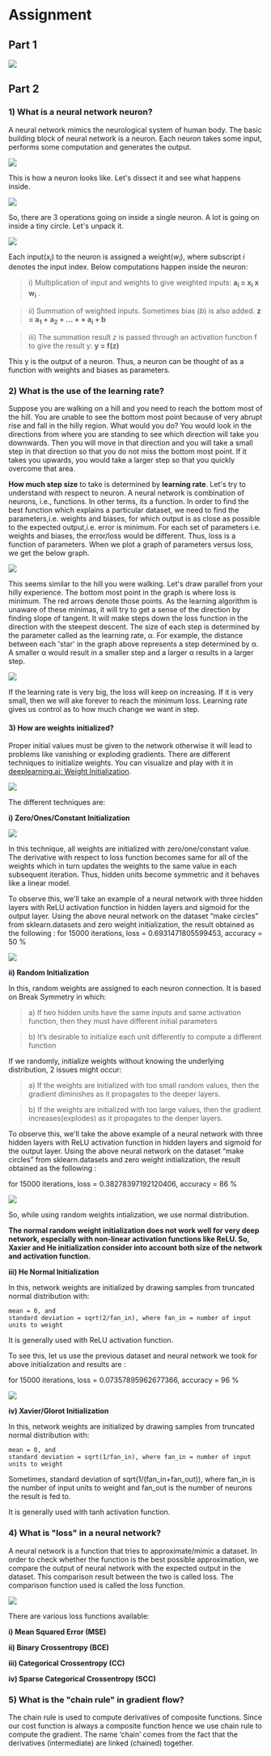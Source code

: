 # Assignment

## Part 1

![](https://raw.githubusercontent.com/garima-mahato/END2/main/Session1-Background_And_Very_Basics/assets/assignment_part1.PNG)

## Part 2

### 1) What is a neural network neuron?

A neural network mimics the neurological system of human body. The basic building block of neural network is a neuron. Each neuron takes some input, performs some computation and generates the output. 

![](https://raw.githubusercontent.com/garima-mahato/END2/main/Session1-Background_And_Very_Basics/assets/neuron3.jpg)

This is how a neuron looks like. Let's dissect it and see what happens inside.

![](https://raw.githubusercontent.com/garima-mahato/END2/main/Session1-Background_And_Very_Basics/assets/neuron4.png)

So, there are 3 operations going on inside a single neuron. A lot is going on inside a tiny circle. Let's unpack it.

![](https://raw.githubusercontent.com/garima-mahato/END2/main/Session1-Background_And_Very_Basics/assets/neuron2.PNG)

Each input(*x<sub>i</sub>*) to the neuron is assigned a weight(*w<sub>i</sub>*), where subscript *i* denotes the input index. Below computations happen inside the neuron:

> i) Multiplication of input and weights to give weighted inputs: **a<sub>i</sub> = x<sub>i</sub> x w<sub>i</sub>** . 

> ii) Summation of weighted inputs. Sometimes bias (*b*) is also added. **z = a<sub>1</sub> + a<sub>2</sub> + ... + + a<sub>i</sub> + b** 

> iii) The summation result *z* is passed through an activation function f to give the result y: **y = f(z)**

This y is the output of a neuron. Thus, a neuron can be thought of as a function with weights and biases as parameters.


### 2) What is the use of the learning rate?

Suppose you are walking on a hill and you need to reach the bottom most of the hill. You are unable to see the bottom most point because of very abrupt rise and fall in the hilly region. What would you do? You would look in the directions from where you are standing to see which direction will take you downwards. Then you will move in that direction and you will take a small step in that direction so that you do not miss the bottom most point. If it takes you upwards, you would take a larger step so that you quickly overcome that area.

**How much step size** to take is determined by **learning rate**. Let's try to understand with respect to neuron. A neural network is combination of neurons, i.e., functions. In other terms, its a function. In order to find the best function which explains a particular dataset, we need to find the parameters,i.e. weights and biases, for which output is as close as possible to the expected output,i.e. error is minimum. For each set of parameters i.e. weights and biases, the error/loss would be different. Thus, loss is a function of parameters. When we plot a graph of parameters versus loss, we get the below graph.

![](https://raw.githubusercontent.com/garima-mahato/END2/main/Session1-Background_And_Very_Basics/assets/lr2.png)

This seems similar to the hill you were walking. Let's draw parallel from your hilly experience. The bottom most point in the graph is where loss is minimum. The red arrows denote those points. As the learning algorithm is unaware of these minimas, it will try to get a sense of the direction by finding slope of tangent. It will make steps down the loss function in the direction with the steepest descent. The size of each step is determined by the parameter called as the learning rate, α. For example, the distance between each 'star' in the graph above represents a step determined by α. A smaller α would result in a smaller step and a larger α results in a larger step. 

![](https://raw.githubusercontent.com/garima-mahato/END2/main/Session1-Background_And_Very_Basics/assets/lr1.jpg)

If the learning rate is very big, the loss will keep on increasing. If it is very small, then we will ake forever to reach the minimum loss. Learning rate gives us control as to how much change we want in step.

#### 3) How are weights initialized?

Proper initial values must be given to the network otherwise it will lead to problems like vanishing or exploding gradients. There are different techniques to initialize weights. You can visualize and play with it in [deeplearning.ai: Weight Initialization](https://www.deeplearning.ai/ai-notes/initialization/). 

![](https://raw.githubusercontent.com/garima-mahato/END2/main/Session1-Background_And_Very_Basics/assets/wi1.gif)

The different techniques are:

**i) Zero/Ones/Constant Initialization**

![](https://raw.githubusercontent.com/garima-mahato/END2/main/Session1-Background_And_Very_Basics/assets/wi2.png)

In this technique, all weights are initialized with zero/one/constant value. The derivative with respect to loss function becomes same for all of the weights which in turn updates the weights to the same value in each subsequent iteration. Thus, hidden units become symmetric and it behaves like a linear model.

To observe this, we'll take an example of a neural network with three hidden layers with ReLU activation function in hidden layers and sigmoid for the output layer.
Using the above neural network on the dataset “make circles” from sklearn.datasets and zero weight initialization, the result obtained as the following :
for 15000 iterations, loss = 0.6931471805599453, accuracy = 50 %

![](https://raw.githubusercontent.com/garima-mahato/END2/main/Session1-Background_And_Very_Basics/assets/wi3.png)

**ii) Random Initialization**

In this, random weights are assigned to each neuron connection. It is based on Break Symmetry in which:

> a) If two hidden units have the same inputs and same activation function, then they must have different initial parameters

> b) It’s desirable to initialize each unit differently to compute a different function

If we randomly, initialize weights without knowing the underlying distribution, 2 issues might occur:

> a) If the weights are initialized with too small random values, then the gradient diminishes as it propagates to the deeper layers.

> b) If the weights are initialized with too large values, then the gradient increases(explodes) as it propagates to the deeper layers.

To observe this, we'll take the above example of a neural network with three hidden layers with ReLU activation function in hidden layers and sigmoid for the output layer.
Using the above neural network on the dataset “make circles” from sklearn.datasets and zero weight initialization, the result obtained as the following :

for 15000 iterations, loss = 0.38278397192120406, accuracy = 86 %

![](https://raw.githubusercontent.com/garima-mahato/END2/main/Session1-Background_And_Very_Basics/assets/wi4.png)

So, while using random weights intialization, we use normal distribution.

**The normal random weight initialization does not work well for very deep network, especially with non-linear activation functions like ReLU. So, Xaxier and He initialization consider into account both size of the network and activation function.**

**iii) He Normal Initialization**

In this, network weights are initialized by drawing samples from truncated normal distribution with:
```
mean = 0, and 
standard deviation = sqrt(2/fan_in), where fan_in = number of input units to weight
```

It is generally used with ReLU activation function.

To see this, let us use the previous dataset and neural network we took for above initialization and results are :

for 15000 iterations, loss = 0.07357895962677366, accuracy = 96 %

![](https://raw.githubusercontent.com/garima-mahato/END2/main/Session1-Background_And_Very_Basics/assets/wi5.png)


**iv) Xavier/Glorot Initialization**

In this, network weights are initialized by drawing samples from truncated normal distribution with:
```
mean = 0, and 
standard deviation = sqrt(1/fan_in), where fan_in = number of input units to weight
```

Sometimes, standard deviation of sqrt(1/(fan_in+fan_out)), where fan_in is the number of input units to weight and fan_out is the number of neurons the result is fed to.

It is generally used with tanh activation function.


### 4) What is "loss" in a neural network?

A neural network is a function that tries to approximate/mimic a dataset. In order to check whether the function is the best possible approximation, we compare the output of neural network with the expected output in the dataset. This comparison result between the two is called loss. The comparison function used is called the loss function.

![](https://raw.githubusercontent.com/garima-mahato/END2/main/Session1-Background_And_Very_Basics/assets/l1.png)

There are various loss functions available:

**i) Mean Squared Error (MSE)**

**ii) Binary Crossentropy (BCE)**

**iii) Categorical Crossentropy (CC)**

**iv) Sparse Categorical Crossentropy (SCC)**

### 5) What is the "chain rule" in gradient flow?

The chain rule is used to compute derivatives of composite functions. Since our cost function is always a composite function hence we use chain rule to compute the gradient. The name ‘chain’ comes from the fact that the derivatives (intermediate) are linked (chained) together. 
